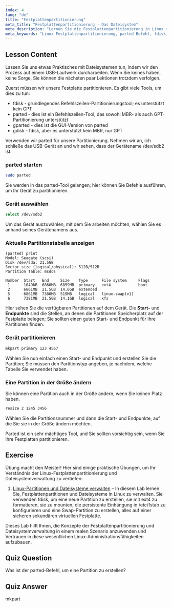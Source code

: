 ```yaml
---
index: 4
lang: "de"
title: "Festplattenpartitionierung"
meta_title: "Festplattenpartitionierung - Das Dateisystem"
meta_description: "Lernen Sie die Festplattenpartitionierung in Linux mit parted. Verstehen Sie, wie man Festplatten partitioniert, auswählt, anzeigt und in der Größe ändert. Beginnen Sie mit diesem anfängerfreundlichen Leitfaden!"
meta_keywords: "Linux Festplattenpartitionierung, parted Befehl, fdisk, gparted, Linux Tutorial, Linux für Anfänger, Festplattenverwaltung, Linux Leitfaden"
---
```


## Lesson Content

Lassen Sie uns etwas Praktisches mit Dateisystemen tun, indem wir den Prozess auf einem USB-Laufwerk durcharbeiten. Wenn Sie keines haben, keine Sorge, Sie können die nächsten paar Lektionen trotzdem verfolgen.

Zuerst müssen wir unsere Festplatte partitionieren. Es gibt viele Tools, um dies zu tun:

- fdisk - grundlegendes Befehlszeilen-Partitionierungstool; es unterstützt kein GPT
- parted - dies ist ein Befehlszeilen-Tool, das sowohl MBR- als auch GPT-Partitionierung unterstützt
- gparted - dies ist die GUI-Version von parted
- gdisk - fdisk, aber es unterstützt kein MBR, nur GPT

Verwenden wir parted für unsere Partitionierung. Nehmen wir an, ich schließe das USB-Gerät an und wir sehen, dass der Gerätename /dev/sdb2 ist.

### parted starten

```bash
sudo parted
```

Sie werden in das parted-Tool gelangen; hier können Sie Befehle ausführen, um Ihr Gerät zu partitionieren.

### Gerät auswählen

```bash
select /dev/sdb2
```

Um das Gerät auszuwählen, mit dem Sie arbeiten möchten, wählen Sie es anhand seines Gerätenamens aus.

### Aktuelle Partitionstabelle anzeigen

```plaintext
(parted) print
Model: Seagate (scsi)
Disk /dev/sda: 21.5GB
Sector size (logical/physical): 512B/512B
Partition Table: msdos

Number  Start   End     Size    Type      File system     Flags
 1      1049kB  6860MB  6859MB  primary   ext4            boot
 2      6861MB  21.5GB  14.6GB  extended
 5      6861MB  7380MB  519MB   logical   linux-swap(v1)
 6      7381MB  21.5GB  14.1GB  logical   xfs
```

Hier sehen Sie die verfügbaren Partitionen auf dem Gerät. Die **Start-** und **Endpunkte** sind die Stellen, an denen die Partitionen Speicherplatz auf der Festplatte belegen; Sie sollten einen guten Start- und Endpunkt für Ihre Partitionen finden.

### Gerät partitionieren

```bash
mkpart primary 123 4567
```

Wählen Sie nun einfach einen Start- und Endpunkt und erstellen Sie die Partition; Sie müssen den Partitionstyp angeben, je nachdem, welche Tabelle Sie verwendet haben.

### Eine Partition in der Größe ändern

Sie können eine Partition auch in der Größe ändern, wenn Sie keinen Platz haben.

```bash
resize 2 1245 3456
```

Wählen Sie die Partitionsnummer und dann die Start- und Endpunkte, auf die Sie sie in der Größe ändern möchten.

Parted ist ein sehr mächtiges Tool, und Sie sollten vorsichtig sein, wenn Sie Ihre Festplatten partitionieren.

## Exercise

Übung macht den Meister! Hier sind einige praktische Übungen, um Ihr Verständnis der Linux-Festplattenpartitionierung und Dateisystemverwaltung zu vertiefen:

1. [Linux-Partitionen und Dateisysteme verwalten](https://labex.io/de/labs/comptia-manage-linux-partitions-and-filesystems-590845) – In diesem Lab lernen Sie, Festplattenpartitionen und Dateisysteme in Linux zu verwalten. Sie verwenden fdisk, um eine neue Partition zu erstellen, sie mit ext4 zu formatieren, sie zu mounten, die persistente Einhängung in /etc/fstab zu konfigurieren und eine Swap-Partition zu erstellen, alles auf einer sicheren sekundären virtuellen Festplatte.

Dieses Lab hilft Ihnen, die Konzepte der Festplattenpartitionierung und Dateisystemverwaltung in einem realen Szenario anzuwenden und Vertrauen in diese wesentlichen Linux-Administrationsfähigkeiten aufzubauen.

## Quiz Question

Was ist der parted-Befehl, um eine Partition zu erstellen?

## Quiz Answer

mkpart
